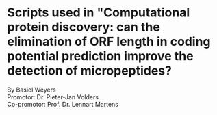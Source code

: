 # Scripts used in "Computational protein discovery: can the elimination of ORF length in coding potential prediction improve the detection of micropeptides?
By Basiel Weyers  
Promotor: Dr. Pieter-Jan Volders  
Co-promotor: Prof. Dr. Lennart Martens
